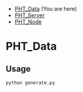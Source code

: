 * [PHT_Data](https://github.com/CaspervanAarle/PHT_Data) (You are here)
* [PHT_Server](https://github.com/CaspervanAarle/PHT_Server)
* [PHT_Node](https://github.com/CaspervanAarle/PHT_Node)

# PHT_Data

## Usage
```python generate.py```
